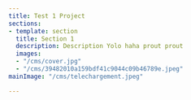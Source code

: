 ```yaml
---
title: Test 1 Project
sections:
- template: section
  title: Section 1
  description: Description Yolo haha prout prout
  images:
  - "/cms/cover.jpg"
  - "/cms/39482010a159bdf41c9044c09b46789e.jpeg"
mainImage: "/cms/telechargement.jpeg"

---
```

